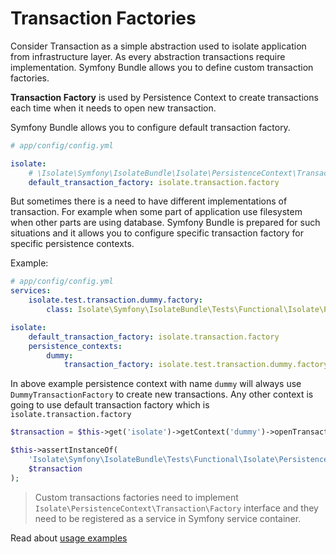 # Transaction Factories

Consider Transaction as a simple abstraction used to isolate application from infrastructure layer.
As every abstraction transactions require implementation. Symfony Bundle allows you to define custom transaction factories.

**Transaction Factory** is used by Persistence Context to create transactions each time when it needs to open new transaction.


Symfony Bundle allows you to configure default transaction factory.

```yml
# app/config/config.yml

isolate:
    # \Isolate\Symfony\IsolateBundle\Isolate\PersistenceContext\Transaction\IsolateFactory
    default_transaction_factory: isolate.transaction.factory
```

But sometimes there is a need to have different implementations of transaction. For example when some part of application
use filesystem when other parts are using database.
Symfony Bundle is prepared for such situations and it allows you to configure specific transaction factory
for specific persistence contexts.

Example:

```yml
# app/config/config.yml
services:
    isolate.test.transaction.dummy.factory:
        class: Isolate\Symfony\IsolateBundle\Tests\Functional\Isolate\PersistenceContext\Transaction\DummyTransactionFactory

isolate:
    default_transaction_factory: isolate.transaction.factory
    persistence_contexts:
        dummy:
            transaction_factory: isolate.test.transaction.dummy.factory

```

In above example persistence context with name ``dummy`` will always use ``DummyTransactionFactory`` to create new
transactions. Any other context is going to use default transaction factory which is ``isolate.transaction.factory``

```php
$transaction = $this->get('isolate')->getContext('dummy')->openTransaction();

$this->assertInstanceOf(
    'Isolate\Symfony\IsolateBundle\Tests\Functional\Isolate\PersistenceContext\Transaction\DummyTransaction',
    $transaction
);
```

> Custom transactions factories need to implement
> ``Isolate\PersistenceContext\Transaction\Factory`` interface
> and they need to be registered as a service in Symfony service container.

Read about [usage examples](usage-examples.md)
